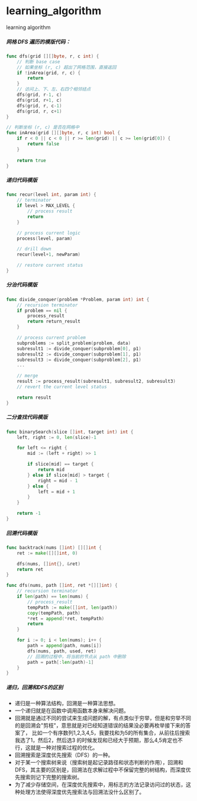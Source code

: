 # learning_algorithm
learning algorithm

##### 网格 DFS 遍历的模版代码：
``` go
func dfs(grid [][]byte, r, c int) {
    // 判断 base case
    // 如果坐标 (r, c) 超出了网格范围，直接返回
    if !inArea(grid, r, c) {
        return
    }
    // 访问上、下、左、右四个相邻结点
    dfs(grid, r-1, c)
    dfs(grid, r+1, c)
    dfs(grid, r, c-1)
    dfs(grid, r, c+1)
}

// 判断坐标 (r, c) 是否在网格中
func inArea(grid [][]byte, r, c int) bool {
    if r < 0 || c < 0 || r >= len(grid) || c >= len(grid[0]) {
        return false
    }
    
    return true
}
```
##### 递归代码模版
``` go
func recur(level int, param int) {
    // terminator
    if level > MAX_LEVEL {
        // process result
        return
    }

    // process current logic
    process(level, param)

    // drill down
    recur(level+1, newParam)

    // restore current status
}
```
##### 分治代码模版
``` go
func divide_conquer(problem *Problem, param int) int {
    // recursion terminator
    if problem == nil {
        process_result
        return return_result
    }

    // process current problem
    subproblems := split_problem(problem, data)
    subresult1 := divide_conquer(subproblem[0], p1)
    subresult2 := divide_conquer(subproblem[1], p1)
    subresult3 := divide_conquer(subproblem[2], p1)
    ...

    // merge
    result := process_result(subresult1, subresult2, subresult3)
    // revert the current level status

    return result
}
```
##### 二分查找代码模版
``` go
func binarySearch(slice []int, target int) int {
    left, right := 0, len(slice)-1

    for left <= right {
        mid := (left + right) >> 1

        if slice[mid] == target {
            return mid
        } else if slice[mid] > target {
            right = mid - 1
        } else {
            left = mid + 1
        }
    }

    return -1
}
```
##### 回溯代码模版
``` go
func backtrack(nums []int) [][]int {
    ret := make([][]int, 0)

    dfs(nums, []int{}, &ret)
    return ret
}

func dfs(nums, path []int, ret *[][]int) {
    // recursion terminator
    if len(path) == len(nums) {
        // process_result
        tempPath := make([]int, len(path))
        copy(tempPath, path)
        *ret = append(*ret, tempPath)
        return
    }

    for i := 0; i < len(nums); i++ {
        path = append(path, nums[i])
        dfs(nums, path, used, ret)
        // 回溯的过程中，将当前的节点从 path 中删除
        path = path[:len(path)-1]
    }
}
```
##### 递归，回溯和DFS的区别
- 递归是一种算法结构，回溯是一种算法思想。
- 一个递归就是在函数中调用函数本身来解决问题。
- 回溯就是通过不同的尝试来生成问题的解，有点类似于穷举，但是和穷举不同的是回溯会"剪枝"，意思就是对已经知道错误的结果没必要再枚举接下来的答案了，
  比如一个有序数列1,2,3,4,5，我要找和为5的所有集合，从前往后搜索我选了1，然后2，然后选3 的时候发现和已经大于预期，那么4,5肯定也不行，这就是一种对搜索过程的优化。
- 回溯搜索是深度优先搜索（DFS）的一种。
- 对于某一个搜索树来说（搜索树是起记录路径和状态判断的作用），回溯和DFS，其主要的区别是，回溯法在求解过程中不保留完整的树结构，而深度优先搜索则记下完整的搜索树。
- 为了减少存储空间，在深度优先搜索中，用标志的方法记录访问过的状态，这种处理方法使得深度优先搜索法与回溯法没什么区别了。